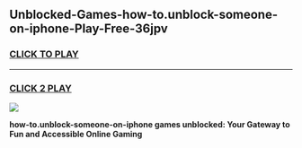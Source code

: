
## Unblocked-Games-how-to.unblock-someone-on-iphone-Play-Free-36jpv
<h3>
<a href="https://premium76.site?title=how-to.unblock-someone-on-iphone&ref=23A">CLICK TO PLAY</a></h3>
<hr>

<h3>
<a href="https://premium76.site?title=how-to.unblock-someone-on-iphone&ref=23A">CLICK 2 PLAY</a>
  
</h3>

<a href="https://premium76.site?title=how-to.unblock-someone-on-iphone&ref=23A"><img src="https://clearcache.store/games.png"></a>


**how-to.unblock-someone-on-iphone games unblocked: Your Gateway to Fun and Accessible Online Gaming**
